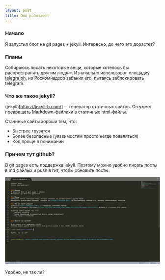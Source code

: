 ```yaml
---
layout: post
title: Оно работает!
---
```


### Начало
Я запустил блог на git pages + jekyll.
Интересно, до чего это дорастет?

### Планы
Собираюсь писать некоторые вещи, которые хотелось бы распространять другим людям.
Изначально использовал площадку [telegra.ph](https://telegra.ph/), но Роскомнадзор забанил его, пытаясь заблокировать telegram.

### Что же такое jekyll?
(jekyll)[https://jekyllrb.com/] -- генератор статичных сайтов.
Он умеет превращать [Markdown](https://github.com/adam-p/markdown-here/wiki/Markdown-Cheatsheet)-файлики в статичные html-файлы.

Стачиные сайты хороши тем, что:
  * Быстрее грузятся
  * Более безопасные (уязвимостям просто негде появляться)
  * Код проще в понимании


### Причем тут github?

В git pages есть поддержка jekyll.
Поэтому можно удобно писать посты в md файлых и push в гит, чтобы обновить посты.

![alt text][post-example]

Удобно, не так ли? 



[post-example]: https://github.com/igoose1/igoose1.github.io/raw/master/images/2018-6-15-Hello-World/example.png
